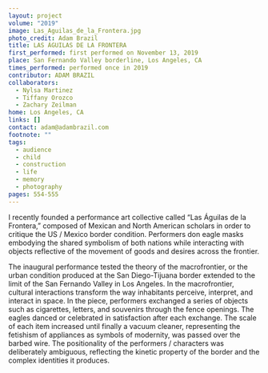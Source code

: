 ```yaml
---
layout: project
volume: "2019"
image: Las_Aguilas_de_la_Frontera.jpg
photo_credit: Adam Brazil
title: LAS ÁGUILAS DE LA FRONTERA
first_performed: first performed on November 13, 2019
place: San Fernando Valley borderline, Los Angeles, CA
times_performed: performed once in 2019
contributor: ADAM BRAZIL
collaborators:
  - Nylsa Martinez
  - Tiffany Orozco
  - Zachary Zeilman
home: Los Angeles, CA
links: []
contact: adam@adambrazil.com
footnote: ""
tags:
  - audience
  - child
  - construction
  - life
  - memory
  - photography
pages: 554-555
---
```


I recently founded a performance art collective called “Las Águilas de la Frontera,” composed of Mexican and North American scholars in order to critique the US / Mexico border condition. Performers don eagle masks embodying the shared symbolism of both nations while interacting with objects reflective of the movement of goods and desires across the frontier.

The inaugural performance tested the theory of the macrofrontier, or the urban condition produced at the San Diego-Tijuana border extended to the limit of the San Fernando Valley in Los Angeles. In the macrofrontier, cultural interactions transform the way inhabitants perceive, interpret, and interact in space. In the piece, performers exchanged a series of objects such as cigarettes, letters, and souvenirs through the fence openings. The eagles danced or celebrated in satisfaction after each exchange. The scale of each item increased until finally a vacuum cleaner, representing the fetishism of appliances as symbols of modernity, was passed over the barbed wire. The positionality of the performers / characters was deliberately ambiguous, reflecting the kinetic property of the border and the complex identities it produces.
